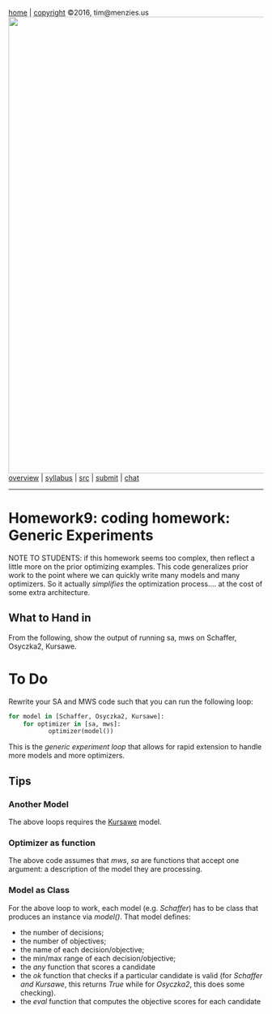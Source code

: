 

[home](http://tiny.cc/ase2016) |
[copyright](https://github.com/txt/ase16/blob/master/LICENSE.md) &copy;2016, tim&commat;menzies.us
<br>
[<img width=900 src="https://raw.githubusercontent.com/txt/ase16/master/img/mase16.png">](http://tiny.cc/ase2016)<br>
[overview](https://github.com/txt/ase16/blob/master/doc/overview.md) |
[syllabus](https://github.com/txt/ase16/blob/master/doc/syllabus.md) |
[src](https://github.com/txt/ase16/tree/master/src) |
[submit](http://tiny.cc/ase16give) |
[chat](https://ase16.slack.com/) 


______

# Homework9: coding homework:  Generic Experiments

NOTE TO STUDENTS: if this homework seems too complex, then reflect
a little more on the prior optimizing
examples.
This code generalizes prior work to
the point where we can quickly write many models and many optimizers.
So it actually _simplifies_ the optimization process.... at the
cost of some extra architecture.

## What to Hand in


From the following, show the output of running sa, mws on Schaffer, Osyczka2, Kursawe.


# To Do

Rewrite your SA and MWS code such that you can run the following loop:

```python
for model in [Schaffer, Osyczka2, Kursawe]:
    for optimizer in [sa, mws]:
           optimizer(model())
```

This is the _generic experiment loop_ that allows for rapid extension to handle more models and more optimizers.

## Tips

### Another Model

The above loops requires the  [Kursawe](models/moeaProblems.pdf) model.

### Optimizer as function

The above code assumes that _mws_, _sa_ are functions that accept one argument: a description of the model they are processing.

### Model as Class

For the above loop to work, each model (e.g. _Schaffer_) has to be class that produces an instance via _model()_.
That model defines:

+ the number of decisions;
+ the number of objectives;
+ the name of each decision/objective;
+ the min/max range of each decision/objective;
+ the _any_ function that scores a candidate
+ the _ok_ function that checks if a particular candidate is valid (for _Schaffer and Kursawe_, this returns _True_ while
for _Osyczka2_, this does some checking).
+ the _eval_ function that computes the objective scores for each candidate



